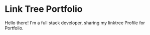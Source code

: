 # Link Tree Portfolio
Hello there!
I'm a full stack developer, sharing my linktree Profile for Portfolio. 
